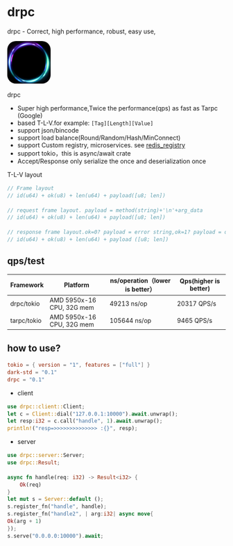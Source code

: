 # drpc

drpc - Correct, high performance, robust, easy use,

<img style="width: 100px;height: 98px;border-radius:20px;" width="100" height="100" src="logo.png" />

drpc

* Super high performance,Twice the performance(qps) as fast as Tarpc (Google)
* based T-L-V.for example:  ```[Tag][Length][Value]```
* support json/bincode
* support load balance(Round/Random/Hash/MinConnect)
* support Custom registry, microservices. see [redis_registry](example/src/redis_registry.rs)
* support tokio，this is async/await crate
* Accept/Response only serialize the once and deserialization once

T-L-V layout

```rust
// Frame layout
// id(u64) + ok(u8) + len(u64) + payload([u8; len])

// request frame layout. payload = method(string)+'\n'+arg_data
// id(u64) + ok(u8) + len(u64) + payload([u8; len])

// response frame layout.ok=0? payload = error string,ok=1? payload = data
// id(u64) + ok(u8) + len(u64) + payload ([u8; len])
```

## qps/test
| Framework   | Platform                  |  ns/operation（lower is better） | Qps(higher is better) |
|-------------|---------------------------|------ |------ |
| drpc/tokio  | AMD 5950x-16 CPU, 32G mem |  49213 ns/op   |  20317 QPS/s  |
| tarpc/tokio | AMD 5950x-16 CPU, 32G mem |  105644 ns/op  |  9465 QPS/s  |



## how to use?

```toml
tokio = { version = "1", features = ["full"] }
dark-std = "0.1"
drpc = "0.1"
```

* client

```rust
use drpc::client::Client;
let c = Client::dial("127.0.0.1:10000").await.unwrap();
let resp:i32 = c.call("handle", 1).await.unwrap();
println!("resp=>>>>>>>>>>>>>> :{}", resp);
```

* server

```rust
use drpc::server::Server;
use drpc::Result;

async fn handle(req: i32) -> Result<i32> {
    Ok(req)
}
let mut s = Server::default ();
s.register_fn("handle", handle);
s.register_fn("handle2", | arg:i32| async move{
Ok(arg + 1)
});
s.serve("0.0.0.0:10000").await;
```